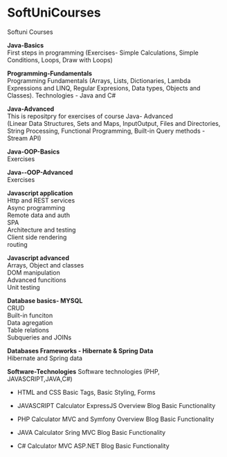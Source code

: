 # SoftUniCourses
Softuni Courses

**Java-Basics** </br>
First steps in programming (Exercises- Simple Calculations, Simple Conditions, Loops, Draw with Loops)</br>

**Programming-Fundamentals**</br>
Programming Fundamentals (Arrays, Lists, Dictionaries, Lambda Expressions and LINQ, Regular Expresions, Data types, Objects and Classes). Technologies - Java and C#</br>

**Java-Advanced**</br>
This is repositpry for exercises of course Java- Advanced</br>
(Linear Data Structures, Sets and Maps, InputOutput, Files and Directories, String Processing, Functional Programming, Built-in Query methods - Stream API)</br>

**Java-OOP-Basics**</br>
Exercises</br>

**Java--OOP-Advanced**</br>
Exercises</br>

**Javascript application**</br>
Http and REST services</br>
Async programming</br>
Remote data and auth</br>
SPA</br>
Architecture and testing</br>
Client side rendering</br>
routing  </br>

**Javascript advanced**</br>
Arrays, Object and classes</br>
DOM manipulation</br>
Advanced funcitions</br>
Unit testing</br>

**Database basics- MYSQL**</br>
CRUD</br>
Built-in funciton</br>
Data agregation</br>
Table relations</br>
Subqueries and JOINs</br>

**Databases Frameworks - Hibernate & Spring Data**</br>
Hibernate and Spring data</br>

**Software-Technologies**
Software technologies (PHP, JAVASCRIPT,JAVA,C#)</br>

- HTML and CSS
Basic Tags, Basic Styling, Forms

- JAVASCRIPT
Calculator
ExpressJS Overview
Blog Basic Functionality

- PHP
Calculator
MVC and Symfony Overview
Blog Basic Functionality

- JAVA
Calculator
Sring MVC
Blog Basic Functionality

- C#
Calculator
MVC ASP.NET
Blog Basic Functionality







